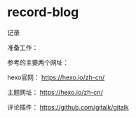# record-blog
记录

准备工作：

参考的主要两个网址：

hexo官网： https://hexo.io/zh-cn/

主题网址： https://hexo.io/zh-cn/

评论插件： https://github.com/gitalk/gitalk
